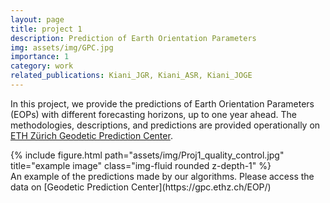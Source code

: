 ```yaml
---
layout: page
title: project 1
description: Prediction of Earth Orientation Parameters
img: assets/img/GPC.jpg
importance: 1
category: work
related_publications: Kiani_JGR, Kiani_ASR, Kiani_JOGE
---
```


In this project, we provide the predictions of Earth Orientation Parameters (EOPs) with different forecasting horizons, up to one year ahead. The methodologies, descriptions, and predictions are provided operationally on [ETH Zürich Geodetic Prediction Center](https://gpc.ethz.ch/).

<div class="row">
    <div class="col-sm mt-3 mt-md-0">
        {% include figure.html path="assets/img/Proj1_quality_control.jpg" title="example image" class="img-fluid rounded z-depth-1" %}
    </div>
</div>
<div class="caption">
    An example of the predictions made by our algorithms. Please access the data on [Geodetic Prediction Center](https://gpc.ethz.ch/EOP/)
</div>


